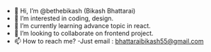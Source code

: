 - 👋 Hi, I’m @bethebikash (Bikash Bhattarai)
- 👀 I’m interested in coding, design.
- 🌱 I’m currently learning advance topic in react.
- 💞️ I’m looking to collaborate on frontend project.
- 📫 How to reach me? -Just email : bhattaraibikash55@gmail.com

<!---
bethebikash/bethebikash is a ✨ special ✨ repository because its `README.md` (this file) appears on your GitHub profile.
You can click the Preview link to take a look at your changes.
--->
